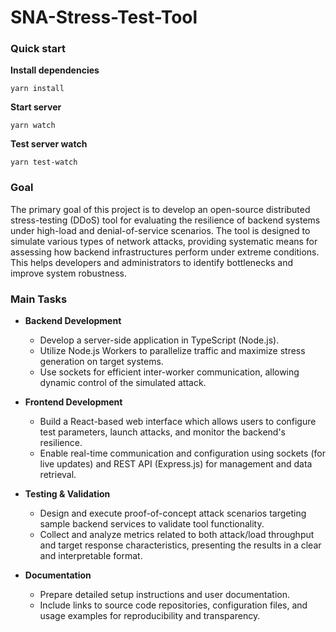 # SNA-Stress-Test-Tool

### Quick start

**Install dependencies**

`yarn install`

**Start server**

`yarn watch`

**Test server watch**

`yarn test-watch`

### Goal

The primary goal of this project is to develop an open-source distributed stress-testing (DDoS) tool for evaluating the resilience of backend systems under high-load and denial-of-service scenarios.
The tool is designed to simulate various types of network attacks, providing systematic means for assessing how backend infrastructures perform under extreme conditions. This helps developers and administrators to identify bottlenecks and improve system robustness.

### Main Tasks

- **Backend Development**
    - Develop a server-side application in TypeScript (Node.js).
    - Utilize Node.js Workers to parallelize traffic and maximize stress generation on target systems.
    - Use sockets for efficient inter-worker communication, allowing dynamic control of the simulated attack.

- **Frontend Development**
    - Build a React-based web interface which allows users to configure test parameters, launch attacks, and monitor the backend's resilience.
    - Enable real-time communication and configuration using sockets (for live updates) and REST API (Express.js) for management and data retrieval.

- **Testing & Validation**
    - Design and execute proof-of-concept attack scenarios targeting sample backend services to validate tool functionality.
    - Collect and analyze metrics related to both attack/load throughput and target response characteristics, presenting the results in a clear and interpretable format.

- **Documentation**
    - Prepare detailed setup instructions and user documentation.
    - Include links to source code repositories, configuration files, and usage examples for reproducibility and transparency.
